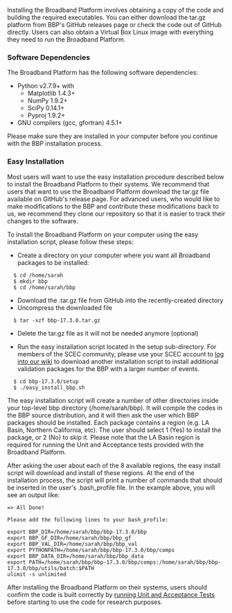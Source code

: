 Installing the Broadband Platform involves obtaining a copy of the code and building the required executables. You can either download the tar.gz platform from BBP's GitHub releases page or check the code out of GitHub directly. Users can also obtain a Virtual Box Linux image with everything they need to run the Broadband Platform.

### Software Dependencies

The Broadband Platform has the following software dependencies:

* Python v2.7.9+ with
  * Matplotlib 1.4.3+
  * NumPy 1.9.2+
  * SciPy 0.14.1+
  * Pyproj 1.9.2+
* GNU compilers (gcc, gfortran) 4.5.1+

Please make sure they are installed in your computer before you continue with the BBP installation process.

### Easy Installation

Most users will want to use the easy installation procedure described below to install the Broadband Platform to their systems. We recommend that users that want to use the Broadband Platform download the tar.gz file available on GitHub's release page. For advanced users, who would like to make modifications to the BBP and contribute these modifications back to us, we recommend they clone our repository so that it is easier to track their changes to the software.

To install the Broadband Platform on your computer using the easy installation script, please follow these steps:

* Create a directory on your computer where you want all Broadband packages to be installed:

```
  $ cd /home/sarah
  $ mkdir bbp
  $ cd /home/sarah/bbp
```

* Download the .tar.gz file from GitHub into the recently-created directory
* Uncompress the downloaded file

```
  $ tar -xzf bbp-17.3.0.tar.gz
```

* Delete the tar.gz file as it will not be needed anymore (optional)

* Run the easy installation script located in the setup sub-directory. For members of the SCEC community, please use your SCEC account to [log into our wiki](https://scec.usc.edu/it/Broadband_Easy_Install_v17.3.0) to download another installation script to install additional validation packages for the BBP with a larger number of events.

```
  $ cd bbp-17.3.0/setup
  $ ./easy_install_bbp.sh
```

The easy installation script will create a number of other directories inside your top-level bbp directory (/home/sarah/bbp). It will compile the codes in the BBP source distribution, and it will then ask the user which BBP packages should be installed. Each package contains a region (e.g. LA Basin, Northern California, etc). The user should select 1 (Yes) to install the package, or 2 (No) to skip it. Please note that the LA Basin region is required for running the Unit and Acceptance tests provided with the Broadband Platform.

After asking the user about each of the 8 available regions, the easy install script will download and install of these regions. At the end of the installation process, the script will print a number of commands that should be inserted in the user's .bash_profile file. In the example above, you will see an output like:

```
=> All Done!

Please add the following lines to your bash_profile:

export BBP_DIR=/home/sarah/bbp/bbp-17.3.0/bbp
export BBP_GF_DIR=/home/sarah/bbp/bbp_gf
export BBP_VAL_DIR=/home/sarah/bbp/bbp_val
export PYTHONPATH=/home/sarah/bbp/bbp-17.3.0/bbp/comps
export BBP_DATA_DIR=/home/sarah/bbp/bbp_data
export PATH=/home/sarah/bbp/bbp-17.3.0/bbp/comps:/home/sarah/bbp/bbp-17.3.0/bbp/utils/batch:$PATH
ulimit -s unlimited
```

After installing the Broadband Platform on their systems, users should confirm the code is built correctly by [running Unit and Acceptance Tests](https://github.com/SCECcode/BBP/wiki/Running-Tests) before starting to use the code for research purposes.